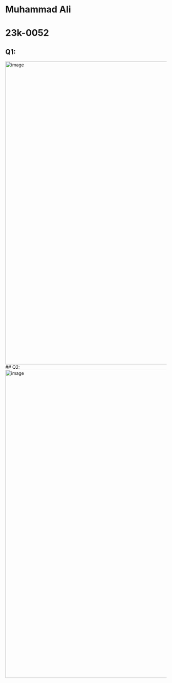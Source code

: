 # Muhammad Ali
# 23k-0052

## Q1: 
<img width="944" alt="image" src="https://github.com/Muhammadali0981/PfFall23/assets/142867504/46f6b998-2181-430c-803c-b58d74b0ff75">
## Q2:
<img width="960" alt="image" src="https://github.com/Muhammadali0981/PfFall23/assets/142867504/cac7bf10-d985-4fb5-a23c-6c5ed3ef870d">
